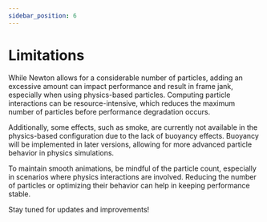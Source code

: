 ```yaml
---
sidebar_position: 6
---
```


# Limitations

While Newton allows for a considerable number of particles, adding an excessive amount can impact performance and result in frame jank, especially when using physics-based particles. Computing particle interactions can be resource-intensive, which reduces the maximum number of particles before performance degradation occurs.

Additionally, some effects, such as smoke, are currently not available in the physics-based configuration due to the lack of buoyancy effects. Buoyancy will be implemented in later versions, allowing for more advanced particle behavior in physics simulations.

To maintain smooth animations, be mindful of the particle count, especially in scenarios where physics interactions are involved. Reducing the number of particles or optimizing their behavior can help in keeping performance stable.

Stay tuned for updates and improvements!